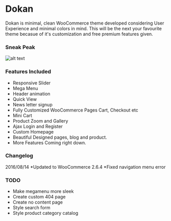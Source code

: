 # Dokan
Dokan is minimal, clean WooCommerce theme developed considering User Experience and minimal colors in mind. This will be the next your favourite theme becasue of it's customization and free premium features given.


### Sneak Peak
![alt text](http://www.sanjeevshrestha.me/themes/meditationmusic/wp-content/uploads/2016/08/sneakpeak.png "Preview")


### Features Included
* Responsive Slider
* Mega Menu
* Header animation
* Quick View
* News letter signup
* Fully Customized WooCommerce Pages Cart, Checkout etc
* Mini Cart
* Product Zoom and Gallery
* Ajax Login and Register
* Custom Homepage
* Beautiful Designed pages, blog and product.
* More Features Coming right down.

### Changelog
2016/08/14
*Updated to WooCommerce 2.6.4
*Fixed navigation menu error


### TODO
* Make megamenu more sleek
* Create custom 404 page
* Create no content page
* Style search form
* Style product category catalog

